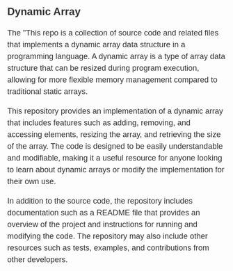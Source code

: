 <div class="description">
  <h2>Dynamic Array</h2>
  <p>The "This repo is a collection of source code and related files that implements a dynamic array data structure in a programming language. A dynamic array is a type of array data structure that can be resized during program execution, allowing for more flexible memory management compared to traditional static arrays.</p>
  <p>This repository provides an implementation of a dynamic array that includes features such as adding, removing, and accessing elements, resizing the array, and retrieving the size of the array. The code is designed to be easily understandable and modifiable, making it a useful resource for anyone looking to learn about dynamic arrays or modify the implementation for their own use.</p>
  <p>In addition to the source code, the repository includes documentation such as a README file that provides an overview of the project and instructions for running and modifying the code. The repository may also include other resources such as tests, examples, and contributions from other developers.</p>
</div>

<style>
  /* CSS code for formatting the description */
  .description {
    font-family: Arial, sans-serif;
    font-size: 18px;
    color: #333;
    line-height: 1.5;
    margin-bottom: 20px;
  }

  .description h2 {
    font-size: 24px;
    font-weight: bold;
    margin-bottom: 10px;
  }

  .description p {
    margin-bottom: 10px;
  }

  .description a {
    color: #0066cc;
    text-decoration: none;
  }

  .description a:hover {
    text-decoration: underline;
  }
</style>
